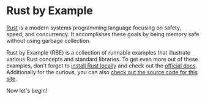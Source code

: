 # Rust by Example

[Rust][rust] is a modern systems programming language focusing on safety, speed,
and concurrency. It accomplishes these goals by being memory safe without using 
garbage collection.

Rust by Example (RBE) is a collection of runnable examples that illustrate various Rust
concepts and standard libraries. To get even more out of these examples, don't forget
to [install Rust locally][install] and check out the [official docs][std]. 
Additionally for the curious, you can also [check out the source code for this site][home].

Now let's begin!

[rust]: https://www.rust-lang.org/
[install]: https://www.rust-lang.org/install.html
[std]: https://doc.rust-lang.org/std/
[home]: https://github.com/rust-lang/rust-by-example
